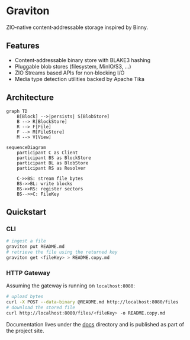 # Graviton

ZIO‑native content‑addressable storage inspired by Binny.

## Features

* Content‑addressable binary store with BLAKE3 hashing
* Pluggable blob stores (filesystem, MinIO/S3, …)
* ZIO Streams based APIs for non‑blocking I/O
* Media type detection utilities backed by Apache Tika

## Architecture

```mermaid
graph TD
    B[Block] -->|persists| S[BlobStore]
    B --> R[BlockStore]
    R --> F[File]
    F --> M[FileStore]
    M --> V[View]
```

```mermaid
sequenceDiagram
    participant C as Client
    participant BS as BlockStore
    participant BL as BlobStore
    participant RS as Resolver

    C->>BS: stream file bytes
    BS->>BL: write blocks
    BS->>RS: register sectors
    BS-->>C: FileKey
```

## Quickstart

### CLI

```bash
# ingest a file
graviton put README.md
# retrieve the file using the returned key
graviton get <fileKey> > README.copy.md
```

### HTTP Gateway

Assuming the gateway is running on `localhost:8080`:

```bash
# upload bytes
curl -X POST --data-binary @README.md http://localhost:8080/files
# download the stored file
curl http://localhost:8080/files/<fileKey> -o README.copy.md
```

Documentation lives under the [docs](docs/src/main/mdoc/index.md) directory and
is published as part of the project site.
